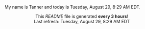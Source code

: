 My name is Tanner and today is Tuesday, August 29, 8:29 AM EDT.

<p align="center">This <i>README</i> file is generated <b>every 3 hours</b>!</br>Last refresh: Tuesday, August 29, 8:29 AM EDT<br /></p>

